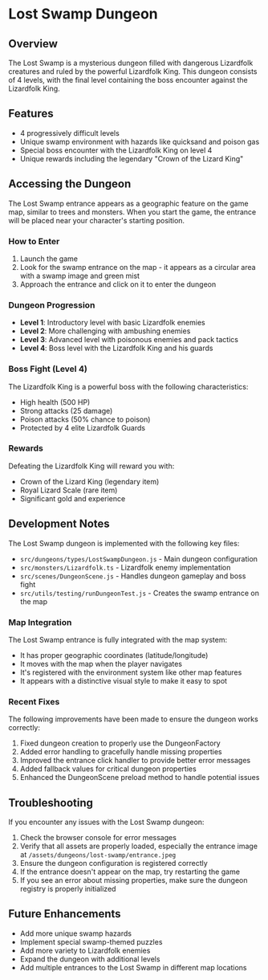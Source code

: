 # Lost Swamp Dungeon

## Overview
The Lost Swamp is a mysterious dungeon filled with dangerous Lizardfolk creatures and ruled by the powerful Lizardfolk King. This dungeon consists of 4 levels, with the final level containing the boss encounter against the Lizardfolk King.

## Features
- 4 progressively difficult levels
- Unique swamp environment with hazards like quicksand and poison gas
- Special boss encounter with the Lizardfolk King on level 4
- Unique rewards including the legendary "Crown of the Lizard King"

## Accessing the Dungeon
The Lost Swamp entrance appears as a geographic feature on the game map, similar to trees and monsters. When you start the game, the entrance will be placed near your character's starting position.

### How to Enter
1. Launch the game
2. Look for the swamp entrance on the map - it appears as a circular area with a swamp image and green mist
3. Approach the entrance and click on it to enter the dungeon

### Dungeon Progression
- **Level 1**: Introductory level with basic Lizardfolk enemies
- **Level 2**: More challenging with ambushing enemies
- **Level 3**: Advanced level with poisonous enemies and pack tactics
- **Level 4**: Boss level with the Lizardfolk King and his guards

### Boss Fight (Level 4)
The Lizardfolk King is a powerful boss with the following characteristics:
- High health (500 HP)
- Strong attacks (25 damage)
- Poison attacks (50% chance to poison)
- Protected by 4 elite Lizardfolk Guards

### Rewards
Defeating the Lizardfolk King will reward you with:
- Crown of the Lizard King (legendary item)
- Royal Lizard Scale (rare item)
- Significant gold and experience

## Development Notes
The Lost Swamp dungeon is implemented with the following key files:
- `src/dungeons/types/LostSwampDungeon.js` - Main dungeon configuration
- `src/monsters/Lizardfolk.ts` - Lizardfolk enemy implementation
- `src/scenes/DungeonScene.js` - Handles dungeon gameplay and boss fight
- `src/utils/testing/runDungeonTest.js` - Creates the swamp entrance on the map

### Map Integration
The Lost Swamp entrance is fully integrated with the map system:
- It has proper geographic coordinates (latitude/longitude)
- It moves with the map when the player navigates
- It's registered with the environment system like other map features
- It appears with a distinctive visual style to make it easy to spot

### Recent Fixes
The following improvements have been made to ensure the dungeon works correctly:
1. Fixed dungeon creation to properly use the DungeonFactory
2. Added error handling to gracefully handle missing properties
3. Improved the entrance click handler to provide better error messages
4. Added fallback values for critical dungeon properties
5. Enhanced the DungeonScene preload method to handle potential issues

## Troubleshooting
If you encounter any issues with the Lost Swamp dungeon:
1. Check the browser console for error messages
2. Verify that all assets are properly loaded, especially the entrance image at `/assets/dungeons/lost-swamp/entrance.jpeg`
3. Ensure the dungeon configuration is registered correctly
4. If the entrance doesn't appear on the map, try restarting the game
5. If you see an error about missing properties, make sure the dungeon registry is properly initialized

## Future Enhancements
- Add more unique swamp hazards
- Implement special swamp-themed puzzles
- Add more variety to Lizardfolk enemies
- Expand the dungeon with additional levels
- Add multiple entrances to the Lost Swamp in different map locations 